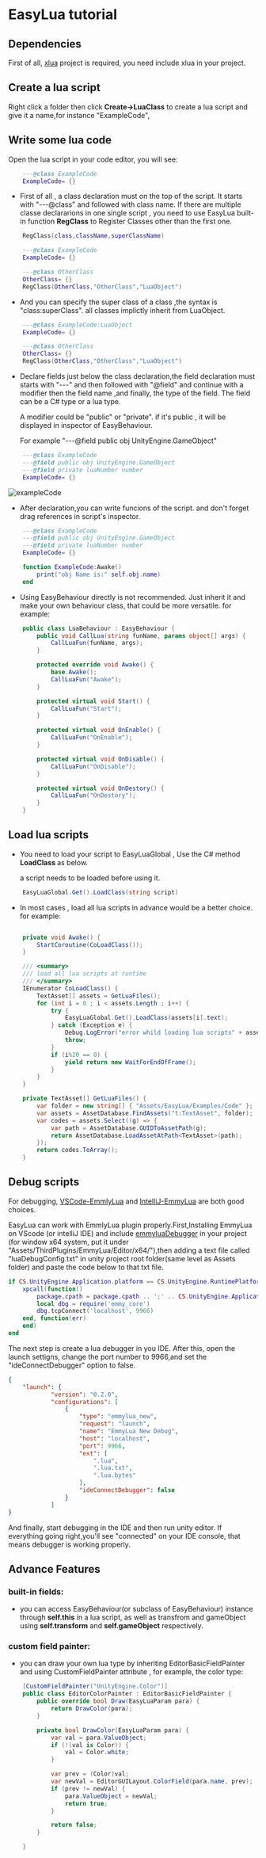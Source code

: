 # EasyLua tutorial

## Dependencies
First of all, [xlua](https://github.com/Tencent/xLua) project is required, you need include xlua in your project.

## Create a lua script

Right click a folder then click <b>Create->LuaClass</b> to create a lua script and give it a name,for instance "ExampleCode",

## Write some lua code

Open the lua script in your code editor, you will see:
```Lua
    ---@class ExampleCode
    ExampleCode= {}
```

* First of all , a class declaration must on the top of the script. It starts with "---@class" and followed with class name.
If there are multiple classe declararions in one single script , you need to use EasyLua built-in function <b>RegClass</b>
to Register Classes other than the first one.

```Lua
    RegClass(class,className,superClassName)
```
```Lua
    ---@class ExampleCode
    ExampleCode= {}

    ---@class OtherClass
    OtherClass= {}
    RegClass(OtherClass,"OtherClass","LuaObject")
```

* And you can specify the super class of a class ,the syntax is "class:superClass". all classes implictly inherit from LuaObject.

```Lua
    ---@class ExampleCode:LuaObject
    ExampleCode= {}

    ---@class OtherClass
    OtherClass= {}
    RegClass(OtherClass,"OtherClass","LuaObject")
```


* Declare fields just below the class declaration,the field declaration must starts with "---" and then followed with "@field"
 and continue with a modifier then the field name ,and finally, the type of the field. The field can be a C# type or a lua type.
  
  A modifier could be "public" or "private". if it's public , it will be displayed in inspector of EasyBehaviour.

  For example "---@field public obj UnityEngine.GameObject"

```Lua
    ---@class ExampleCode
    ---@field public obj UnityEngine.GameObject
    ---@field private luaNumber number
    ExampleCode= {}
```
![exampleCode](./exampleCode.png)


* After declaration,you can write funcions of the script. and don't forget drag references in script's inspector.

```Lua
    ---@class ExampleCode
    ---@field public obj UnityEngine.GameObject
    ---@field private luaNumber number
    ExampleCode= {}

    function ExampleCode:Awake()
        print("obj Name is:" self.obj.name)
    end  
```

* Using EasyBehaviour directly is not recommended. Just inherit it and make your own behaviour class, that could be more versatile.
for example:

```C#
    public class LuaBehaviour : EasyBehaviour {
        public void CallLua(string funName, params object[] args) {
            CallLuaFun(funName, args);
        }

        protected override void Awake() {
            base.Awake();
            CallLuaFun("Awake");
        }

        protected virtual void Start() {
            CallLuaFun("Start");
        }

        protected virtual void OnEnable() {
            CallLuaFun("OnEnable");
        }

        protected virtual void OnDisable() {
            CallLuaFun("OnDisable");
        }

        protected virtual void OnDestory() {
            CallLuaFun("OnDestory");
        }
    }
```


## Load lua scripts

* You need to load your script to EasyLuaGlobal , Use the C# method <b> LoadClass </b> as below.

  a script needs to be loaded before using it.

```C#
    EasyLuaGlobal.Get().LoadClass(string script)
```

* In most cases , load all lua scripts in advance would be a better choice. for example:

```C#

    private void Awake() {
        StartCoroutine(CoLoadClass());
    }

    /// <summary>
    /// load all lua scripts at runtime
    /// </summary>
    IEnumerator CoLoadClass() {
        TextAsset[] assets = GetLuaFiles();
        for (int i = 0 ; i < assets.Length ; i++) {
            try {
                EasyLuaGlobal.Get().LoadClass(assets[i].text);
            } catch (Exception e) {
                Debug.LogError("error whild loading lua scripts" + assets[i].name);
                throw;
            }
            if (i%20 == 0) {
                yield return new WaitForEndOfFrame();
            }
        }
    }

    private TextAsset[] GetLuaFiles() {
        var folder = new string[] { "Assets/EasyLua/Examples/Code" };
        var assets = AssetDatabase.FindAssets("t:TextAsset", folder);
        var codes = assets.Select((g) => {
            var path = AssetDatabase.GUIDToAssetPath(g);
            return AssetDatabase.LoadAssetAtPath<TextAsset>(path);
        });
        return codes.ToArray();
    }
```

## Debug scripts
For debugging, [VSCode-EmmlyLua](https://github.com/EmmyLua/VSCode-EmmyLua) and [IntelliJ-EmmyLua](https://github.com/EmmyLua/IntelliJ-EmmyLua) are both good choices. 

EasyLua can work with EmmlyLua plugin properly.First,Installing EmmyLua on VScode (or intelliJ IDE) and include [emmyluaDebugger](https://github.com/EmmyLua/EmmyLuaDebugger/releases) in your project
(for window x64 system, put it under "Assets/ThirdPlugins/EmmyLua/Editor/x64/"),then adding a text file called "luaDebugConfig.txt" in unity project root folder(same level as Assets folder)
and paste the code below to that txt file. 

```Lua
if CS.UnityEngine.Application.platform == CS.UnityEngine.RuntimePlatform.WindowsEditor then
    xpcall(function()
        package.cpath = package.cpath .. ';' .. CS.UnityEngine.Application.dataPath .. '/ThirdPlugins/EmmyLua/Editor/x64/emmy_core.dll'
        local dbg = require('emmy_core')
        dbg.tcpConnect('localhost', 9966)
    end, function(err)
    end)
end
```

The next step is create a lua debugger in you IDE. After this, open the launch settigns, change the port number to 9966,and set the "ideConnectDebugger" option to false.

```Json
{
    "launch": {
            "version": "0.2.0",
            "configurations": [
                {
                    "type": "emmylua_new",
                    "request": "launch",
                    "name": "EmmyLua New Debug",
                    "host": "localhost",
                    "port": 9966,
                    "ext": [
                        ".lua",
                        ".lua.txt",
                        ".lua.bytes"
                    ],
                    "ideConnectDebugger": false
                }
            ]
}
```
And finally, start debugging in the IDE and then run unity editor. If everything going right,you'll see "connected" on your IDE console,
that means debugger is working properly.



## Advance Features

### built-in fields:
* you can access EasyBehaviour(or subclass of EasyBehaviour) instance through <b>self.this</b> in a lua script,
 as well as transfrom and gameObject using <b>self.transform</b> and <b>self.gameObject</b> respectively.


### custom field painter:

* you can draw your own lua type by inheriting EditorBasicFieldPainter and using CustomFieldPainter attribute ,
for example, the color type:
```C#
    [CustomFieldPainter("UnityEngine.Color")]
    public class EditorColorPainter : EditorBasicFieldPainter {
        public override bool Draw(EasyLuaParam para) {
            return DrawColor(para);
        }

        private bool DrawColor(EasyLuaParam para) {
            var val = para.ValueObject;
            if (!(val is Color)) {
                val = Color.white;
            }

            var prev = (Color)val;
            var newVal = EditorGUILayout.ColorField(para.name, prev);
            if (prev != newVal) {
                para.ValueObject = newVal;
                return true;
            }

            return false;
        }

    }

```

